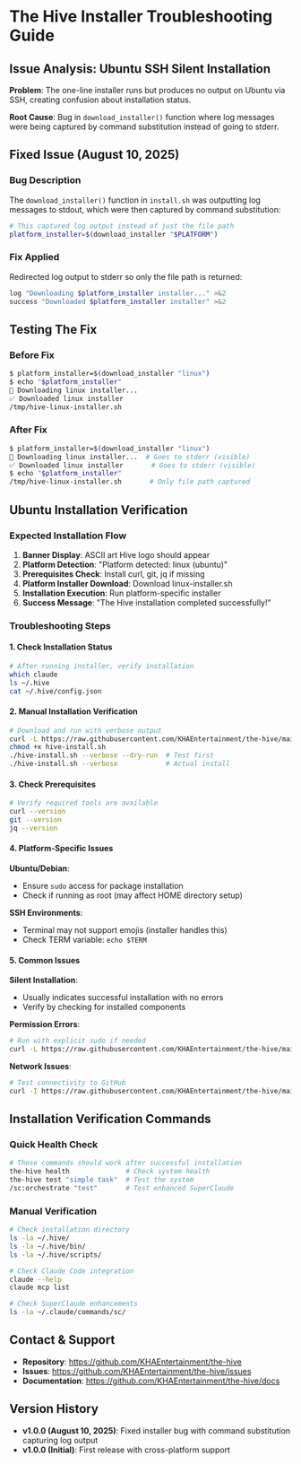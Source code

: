 # The Hive Installer Troubleshooting Guide

## Issue Analysis: Ubuntu SSH Silent Installation

**Problem**: The one-line installer runs but produces no output on Ubuntu via SSH, creating confusion about installation status.

**Root Cause**: Bug in `download_installer()` function where log messages were being captured by command substitution instead of going to stderr.

## Fixed Issue (August 10, 2025)

### Bug Description
The `download_installer()` function in `install.sh` was outputting log messages to stdout, which were then captured by command substitution:

```bash
# This captured log output instead of just the file path
platform_installer=$(download_installer "$PLATFORM")
```

### Fix Applied
Redirected log output to stderr so only the file path is returned:

```bash
log "Downloading $platform_installer installer..." >&2
success "Downloaded $platform_installer installer" >&2
```

## Testing The Fix

### Before Fix
```bash
$ platform_installer=$(download_installer "linux")
$ echo "$platform_installer" 
🐝 Downloading linux installer...
✅ Downloaded linux installer
/tmp/hive-linux-installer.sh
```

### After Fix
```bash
$ platform_installer=$(download_installer "linux")
🐝 Downloading linux installer...  # Goes to stderr (visible)
✅ Downloaded linux installer       # Goes to stderr (visible)
$ echo "$platform_installer"
/tmp/hive-linux-installer.sh       # Only file path captured
```

## Ubuntu Installation Verification

### Expected Installation Flow
1. **Banner Display**: ASCII art Hive logo should appear
2. **Platform Detection**: "Platform detected: linux (ubuntu)"
3. **Prerequisites Check**: Install curl, git, jq if missing
4. **Platform Installer Download**: Download linux-installer.sh
5. **Installation Execution**: Run platform-specific installer
6. **Success Message**: "The Hive installation completed successfully!"

### Troubleshooting Steps

#### 1. Check Installation Status
```bash
# After running installer, verify installation
which claude
ls ~/.hive
cat ~/.hive/config.json
```

#### 2. Manual Installation Verification
```bash
# Download and run with verbose output
curl -L https://raw.githubusercontent.com/KHAEntertainment/the-hive/main/install.sh > hive-install.sh
chmod +x hive-install.sh
./hive-install.sh --verbose --dry-run  # Test first
./hive-install.sh --verbose            # Actual install
```

#### 3. Check Prerequisites
```bash
# Verify required tools are available
curl --version
git --version
jq --version
```

#### 4. Platform-Specific Issues

**Ubuntu/Debian**:
- Ensure `sudo` access for package installation
- Check if running as root (may affect HOME directory setup)

**SSH Environments**:
- Terminal may not support emojis (installer handles this)
- Check TERM variable: `echo $TERM`

#### 5. Common Issues

**Silent Installation**:
- Usually indicates successful installation with no errors
- Verify by checking for installed components

**Permission Errors**:
```bash
# Run with explicit sudo if needed
curl -L https://raw.githubusercontent.com/KHAEntertainment/the-hive/main/install.sh | sudo bash
```

**Network Issues**:
```bash
# Test connectivity to GitHub
curl -I https://raw.githubusercontent.com/KHAEntertainment/the-hive/main/install.sh
```

## Installation Verification Commands

### Quick Health Check
```bash
# These commands should work after successful installation
the-hive health              # Check system health
the-hive test "simple task"  # Test the system
/sc:orchestrate "test"       # Test enhanced SuperClaude
```

### Manual Verification
```bash
# Check installation directory
ls -la ~/.hive/
ls -la ~/.hive/bin/
ls -la ~/.hive/scripts/

# Check Claude Code integration
claude --help
claude mcp list

# Check SuperClaude enhancements
ls -la ~/.claude/commands/sc/
```

## Contact & Support

- **Repository**: https://github.com/KHAEntertainment/the-hive
- **Issues**: https://github.com/KHAEntertainment/the-hive/issues
- **Documentation**: https://github.com/KHAEntertainment/the-hive/docs

## Version History

- **v1.0.0 (August 10, 2025)**: Fixed installer bug with command substitution capturing log output
- **v1.0.0 (Initial)**: First release with cross-platform support